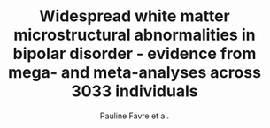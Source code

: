 ---
cat: gaia
subcat: signature
bestof: false
author: Pauline Favre et al.
title: Widespread white matter microstructural abnormalities in bipolar disorder - evidence from mega- and meta-analyses across 3033 individuals
journal: Neuropsychopharmacology
year: 2019
type: article
url: https -//www.nature.com/articles/s41386-019-0485-6
doi: 10.1038/s41386-019-0485-6
---